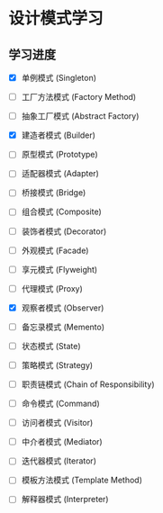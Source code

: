 # 设计模式学习

## 学习进度
- [x] 单例模式 (Singleton)
- [ ] 工厂方法模式 (Factory Method)
- [ ] 抽象工厂模式 (Abstract Factory)
- [x] 建造者模式 (Builder)
- [ ] 原型模式 (Prototype)
- [ ] 适配器模式 (Adapter)
- [ ] 桥接模式 (Bridge)
- [ ] 组合模式 (Composite)
- [ ] 装饰者模式 (Decorator)
- [ ] 外观模式 (Facade)
- [ ] 享元模式 (Flyweight)
- [ ] 代理模式 (Proxy)
- [x] 观察者模式 (Observer)
- [ ] 备忘录模式 (Memento)
- [ ] 状态模式 (State)
- [ ] 策略模式 (Strategy)
- [ ] 职责链模式 (Chain of Responsibility)
- [ ] 命令模式 (Command)
- [ ] 访问者模式 (Visitor)
- [ ] 中介者模式 (Mediator)
- [ ] 迭代器模式 (Iterator)
- [ ] 模板方法模式 (Template Method)
- [ ] 解释器模式 (Interpreter)

